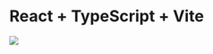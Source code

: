 # React + TypeScript + Vite

<img src='https://github.com/vijayinyoutube/react-form-validation/assets/58719230/a77a4cf8-9b36-485b-a3f3-0831e9f0f7b3'>
